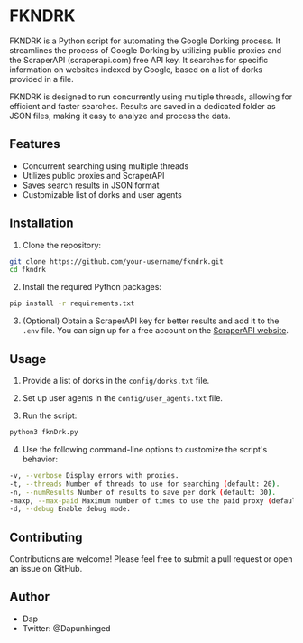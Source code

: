 # FKNDRK

FKNDRK is a Python script for automating the Google Dorking process. It streamlines the process of Google Dorking by utilizing public proxies and the ScraperAPI (scraperapi.com) free API key. It searches for specific information on websites indexed by Google, based on a list of dorks provided in a file.

FKNDRK is designed to run concurrently using multiple threads, allowing for efficient and faster searches. Results are saved in a dedicated folder as JSON files, making it easy to analyze and process the data.

## Features

- Concurrent searching using multiple threads
- Utilizes public proxies and ScraperAPI
- Saves search results in JSON format
- Customizable list of dorks and user agents

## Installation

1. Clone the repository:

```bash
git clone https://github.com/your-username/fkndrk.git
cd fkndrk
```

2. Install the required Python packages:

```bash
pip install -r requirements.txt
```

3. (Optional) Obtain a ScraperAPI key for better results and add it to the `.env` file. You can sign up for a free account on the [ScraperAPI website](https://www.scraperapi.com/).

## Usage

1. Provide a list of dorks in the `config/dorks.txt` file.

2. Set up user agents in the `config/user_agents.txt` file.

3. Run the script:

```bash
python3 fknDrk.py
```


4. Use the following command-line options to customize the script's behavior:

```bash
-v, --verbose Display errors with proxies.
-t, --threads Number of threads to use for searching (default: 20).
-n, --numResults Number of results to save per dork (default: 30).
-maxp, --max-paid Maximum number of times to use the paid proxy (default: 0).
-d, --debug Enable debug mode.
```

## Contributing

Contributions are welcome! Please feel free to submit a pull request or open an issue on GitHub.

## Author

  - Dap  
  - Twitter: @Dapunhinged
